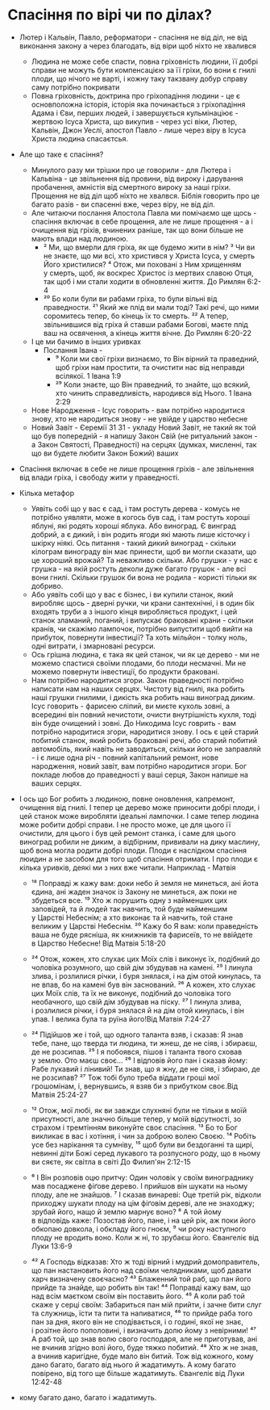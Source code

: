 # Спасіння по вірі чи по ділах? 


- Лютер і Кальвін, Павло, реформатори - спасіння не від діл, не від виконання закону а через благодать, від віри щоб ніхто не хвалився
  - Людина не може себе спасти, повна гріховність людини, її добрі справи не можуть бути компенсацією за її гріхи, бо вони є гнилі плоди, що нічого не варті, і кожну таку такзвану добур справу саму потрібно покривати
  - Повна гріховність, доктрина про гріхопадіння людини - це є основположна історія, історія яка починається з гріхопадіння Адама і Єви, перших людей, і завершується кульмінаціює - жертвою Ісуса Христа, що викупив - через усі віки, Лютер, Кальвін, Джон Уеслі, апостол Павло - лише через віру в Ісуса Христа людина спасаєтсья. 
- Але що таке є спасіння? 
  - Минулого разу ми трішки про це говорили - для Лютера і Кальвіна - це звільнення від провини, від вироку і дарування пробачення, амністія від смертного вироку за наші гріхи. Прощення не від діл щоб ніхто не хвалвся. Біблія говорить про це багато разів - ви спасенні вже, через віру, не від діл. 
  - Але читаючи послання Апостола Павла ми помічаємо ще щось - спасіння включає в себе прощення, але не лише прощення - а і очищення від гріхів, вчинених раніше, так що вони більше не мають влади над людиною. 
    - ² Ми, що вмерли для гріха, як ще будемо жити в нім? ³ Чи ви не знаєте, що ми всі, хто христився у Христа Ісуса, у смерть Його христилися? ⁴ Отож, ми поховані з Ним хрищенням у смерть, щоб, як воскрес Христос із мертвих славою Отця, так щоб і ми стали ходити в обновленні життя. До Римлян 6:2-4
    - ²⁰ Бо коли були ви рабами гріха, то були вільні від праведности. ²¹ Який же плід ви мали тоді? Такі речі, що ними соромитесь тепер, бо кінець їх то смерть. ²² А тепер, звільнившися від гріха й ставши рабами Богові, маєте плід ваш на освячення, а кінець життя вічне. До Римлян 6:20-22
  - І це ми бачимо в інших уривках 
    -  Послання Івана - 
       -  ⁹ Коли ми свої гріхи визнаємо, то Він вірний та праведний, щоб гріхи нам простити, та очистити нас від неправди всілякої. 1 Івана 1:9
       -  ²⁹ Коли знаєте, що Він праведний, то знайте, що всякий, хто чинить справедливість, народився від Нього. 1 Івана 2:29
   - Нове Народження - Ісус говорить - вам потрібно народитися знову, хто не народиться знову - не увійде у царство небесне
   - Новий Завіт - Єеремії 31 31 - укладу Новий Завіт, не такий як той що був попередній - я напишу Закон Свій (не ритуальний закон - а Закон Святості, Праведності) на серцях (думках, мисленні, так що ви будете любити Закон Божий) ваших
 -  Спасіння включає в себе не лише прощення гріхів - але звільнення від влади гріха, і свободу жити у праведності.
- Кілька метафор
  - Уявіть собі що у вас є сад, і там ростуть дерева - комусь не потрібно уявляти, може в когось був сад, і там ростуть хороші яблуні, які родять хороші яблука. Або виноград. Є винград добрий, а є дикий, і він родить ягоди які мають лише кісточку і шкірку ніякі. Ось питання - такий дикий виноград - скільки кілограм винограду він має принести, щоб ви могли сказати, що це хороший врожай? Та неважливо скільки. Або грушки - у нас є грушка - на якій ростуть деколи дуже багато грушок - але всі вони гнилі. Скільки грушок би вона не родила - користі тільки як добриво. 
  - Або уявіть собі що у вас є бізнес, і ви купили станок, який виробляє щось - дверні ручки, чи крани сантехнічні, і в один бік входять труби а з іншого кінця виробляється продукт, і цей станок зламаний, поганий, і випускає браковані крани - скільки кранів, чи скажімо лампочок,  потрібно випустити щоб вийти на прибуток, повернути інвестиції? Та хоть мільйон - толку ноль, одні витрати, і змарновані ресурси. 
  - Ось грішна людина, є така як цей станок, чи як це дерево - ми не можемо спастися своїми плодами, бо плоди несмачні. Ми не можемо повернути інвестиції, бо продукти браковані. 
  - Нам потрібно народитися згори. Закон праведності потрібно написати нам на наших серцях. Чистоту від гнилі, яка робить наші грушки гнилими, і дикість яка робить наш виноград диким. Ісус говорить - фарисею сліпий, ви миєте кухоль зовні, а всередині він повний нечистоти, очисти внутрішність кухля, тоді він буде очищений і зовні. До Никодима Ісус говрить - вам потрібно народитися згори, народитися знову. І ось є цей старий побитий станок, який робить браковані речі, або старий побитий автомобіль, який навіть не заводиться, скільки його не заправляй - і є лише одна річ - повний капітальний ремонт, нове народження, новий завіт, вам потрібно народитися згори. Бог покладе любов до праведності у ваші серця, Закон напише на ваших серцях. 
- І ось що Бог робить з людиною, повне оновлення, капремонт, очищення від гнилі. І тепер це дерево може приносити добрі плоди, і цей станок може виробляти ідеальні лампочки. І саме тепер людина може робити добрі справи. І не просто може, це для цього її очистили, для цього і був цей ремонт станка, і саме для цього виноград робили не диким, а відбірним, прививали на дику маслину, щоб вона могла родити добрі плоди. Плоди є наслідком спасіння люидин а не засобом для того щоб спасіння отримати. І про плоди є кілька уривків, деякі ми з них вже читали. Наприклад - Матвія 
  - ¹⁸ Поправді ж кажу вам: доки небо й земля не минеться, ані йота єдина, ані жаден значок із Закону не минеться, аж поки не збудеться все. ¹⁹ Хто ж порушить одну з найменших цих заповідей, та й людей так навчить, той буде найменшим у Царстві Небеснім; а хто виконає та й навчить, той стане великим у Царстві Небеснім. ²⁰ Кажу бо Я вам: коли праведність ваша не буде рясніша, як книжників та фарисеїв, то не ввійдете в Царство Небесне! Від Матвія 5:18-20

  - ²⁴ Отож, кожен, хто слухає цих Моїх слів і виконує їх, подібний до чоловіка розумного, що свій дім збудував на камені. ²⁵ І линула злива, і розлилися річки, і буря знялася, і на дім отой кинулась, та не впав, бо на камені був він заснований. ²⁶ А кожен, хто слухає цих Моїх слів, та їх не виконує, подібний до чоловіка того необачного, що свій дім збудував на піску. ²⁷ І линула злива, і розлилися річки, і буря знялася й на дім отой кинулась, і він упав. І велика була та руїна його!Від Матвія 7:24-27

  - ²⁴ Підійшов же і той, що одного таланта взяв, і сказав: Я знав тебе, пане, що тверда ти людина, ти жнеш, де не сіяв, і збираєш, де не розсипав. ²⁵ І я побоявся, пішов і таланта твого сховав у землю. Ото маєш своє... ²⁶ І відповів його пан і сказав йому: Рабе лукавий і лінивий! Ти знав, що я жну, де не сіяв, і збираю, де не розсипав? ²⁷ Тож тобі було треба віддати гроші мої грошомінам, і, вернувшись, я взяв би з прибутком своє.Від Матвія 25:24-27

  - ¹² Отож, мої любі, як ви завжди слухняні були не тільки в моїй присутності, але значно більше тепер, у моїй відсутності, зо страхом і тремтінням виконуйте своє спасіння. ¹³ Бо то Бог викликає в вас і хотіння, і чин за доброю волею Своєю. ¹⁴ Робіть усе без нарікання та сумніву, ¹⁵ щоб були ви бездоганні та щирі, невинні діти Божі серед лукавого та розпусного роду, що в ньому ви сяєте, як світла в світі До Филип'ян 2:12-15

  - ⁶ І Він розповів оцю притчу: Один чоловік у своїм винограднику мав посаджене фіґове дерево. І прийшов він шукати на ньому плоду, але не знайшов. ⁷ І сказав винареві: Оце третій рік, відколи приходжу шукати плоду на цім фіґовім дереві, але не знаходжу; зрубай його, нащо й землю марнує воно? ⁸ А той йому в відповідь каже: Позостав його, пане, і на цей рік, аж поки його обкопаю довкола, і обкладу його гноєм, ⁹ чи року наступного плоду не вродить воно. Коли ж ні, то зрубаєш його. Євангеліє від Луки 13:6-9

  - ⁴² А Господь відказав: Хто ж тоді вірний і мудрий домоправитель, що пан настановить його над своїми челядниками, щоб давати харч визначену своєчасно? ⁴³ Блаженний той раб, що пан його прийде та знайде, що робить він так! ⁴⁴ Поправді кажу вам, що над всім маєтком своїм він поставить його. ⁴⁵ А коли раб той скаже у серці своїм: Забариться пан мій прийти, і зачне бити слуг та служниць, їсти та пити та напиватися, ⁴⁶ то прийде раба того пан за дня, якого він не сподівається, і о годині, якої не знає, і розітне його пополовині, і визначить долю йому з невірними! ⁴⁷ А раб той, що знав волю свого господаря, але не приготував, ані не вчинив згідно волі його, буде тяжко побитий. ⁴⁸ Хто ж не знав, а вчинив каригідне, буде мало він битий. Тож від кожного, кому дано багато, багато від нього й жадатимуть. А кому багато повірено, від того ще більше жадатимуть. Євангеліє від Луки 12:42-48

- кому багато дано, багато і жадатимуть. 

